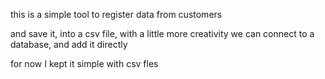 this is a simple tool to register data from customers

and save it, into a csv file, with a little more creativity
we can connect to a database, and add it directly

for now I kept it simple with csv fles
